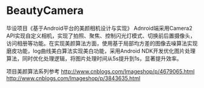 # BeautyCamera
毕设项目《基于Android平台的美颜相机设计与实现》
Adnroid端采用Camera2 API实现自定义相机，实现了拍照、聚焦、控制闪光灯模式、切换前后置摄像头，访问相册等功能。在实现美颜算法方面，使用基于局部均方差的图像去噪算法实现磨皮功能，log曲线美白算法实现美白功能，采用Android NDK开发优化图片处理算法，同时优化处理逻辑，将图片处理时间从5s提升到1s，显著提升效率。



项目美颜算法系列参考 
http://www.cnblogs.com/Imageshop/p/4679065.html
http://www.cnblogs.com/Imageshop/p/3843635.html
